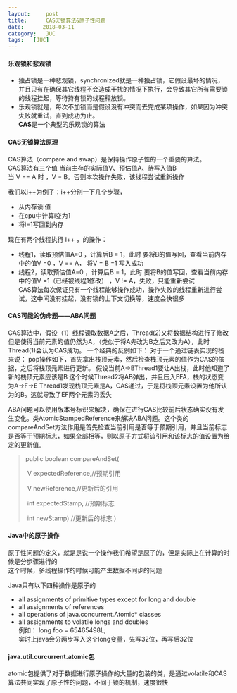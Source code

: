```yaml
---
layout:     post
title:      CAS无锁算法&原子性问题
date:      2018-03-11
category:   JUC
tags:   [JUC]
---
```

#### 乐观锁和悲观锁
- 独占锁是一种悲观锁，synchronized就是一种独占锁，它假设最坏的情况，并且只有在确保其它线程不会造成干扰的情况下执行，会导致其它所有需要锁的线程挂起，等待持有锁的线程释放锁。  
- 乐观锁就是，每次不加锁而是假设没有冲突而去完成某项操作，如果因为冲突失败就重试，直到成功为止。  
**CAS**是一个典型的乐观锁的算法

#### CAS无锁算法原理
CAS算法（compare and swap）是保持操作原子性的一个重要的算法。  
CAS算法有三个值 当前主存的实际值V、预估值A、待写入值B  
当  V == A 时 ，V = B。否则本次操作失败，该线程尝试重新操作

我们以i++为例子：i++分别一下几个步骤，
- 从内存读i值 
- 在cpu中计算i变为1
- 将i=1写回到内存    
  
现在有两个线程执行 i++ ，的操作：
-  线程1，读取预估值A=0 ，计算后B = 1，此时 要将B的值写回，查看当前内存中的值V =0 ，V == A， 将V = B =1 写入成功  
-  线程2，读取预估值A=0 ，计算后B = 1，此时 要将B的值写回，查看当前内存中的值V =1（已经被线程1修改） ，V != A，失败，只能重新尝试   
  CAS算法每次保证只有一个线程能够操作成功，操作失败的线程重新进行尝试，这中间没有挂起，没有锁的上下文切换等，速度会快很多  
#### CAS可能的伪命题——ABA问题
CAS算法中，假设（1）线程读取数据A之后，Thread(2)又将数据结构进行了修改但是使得当前元素的值仍然为A，（类似于将A先改为B之后又改为A），此时Thread(1)会认为CAS成功。
一个经典的反例如下：
对于一个通过链表实现的栈来说：
pop操作如下，首先拿出栈顶元素，然后检查栈顶元素的值作为CAS的依据，之后将栈顶元素进行更新。
假设当前A->BThread1要让A出栈，此时他知道了新的栈顶元素应该是B
这个时候Thread2将AB弹出，并且压入EFA，栈的状态变为A->F->E
Thread1发现栈顶元素是A，CAS通过，于是将栈顶元素设置为他所认为的B。这就导致了EF两个元素的丢失

ABA问题可以使用版本号标识来解决，确保在进行CAS比较前后状态确实没有发生变化。类AtomicStampedReference来解决ABA问题。这个类的compareAndSet方法作用是首先检查当前引用是否等于预期引用，并且当前标志是否等于预期标志，如果全部相等，则以原子方式将该引用和该标志的值设置为给定的更新值。

> public boolean compareAndSet(
>
> ​        V      expectedReference,//预期引用
>
> ​        V      newReference,//更新后的引用
>
> ​        int    expectedStamp, //预期标志
>
> ​        int    newStamp) //更新后的标志 )

#### Java中的原子操作

原子性问题的定义，就是是说一个操作我们希望是原子的，但是实际上在计算的时候是分步骤进行的  
这个时候，多线程操作的时候可能产生数据不同步的问题

Java只有以下四种操作是原子的  

- all assignments of primitive types except for long and double
- all assignments of references
- all operations of java.concurrent.Atomic* classes
- all assignments to volatile longs and doubles  
  例如：
  long foo = 65465498L;  
  实时上java会分两步写入这个long变量，先写32位，再写后32位

#### java.util.curcurrent.atomic包

atomic包提供了对于数据进行原子操作的大量的包装的类，是通过volatile和CAS算法共同实现了原子性的问题，不同于锁的机制，速度很快  
